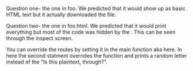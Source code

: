 Question one- the one in foo. We predicted that it would show up as basic HTML text but it actually downloaded the file.

Question two- the one in foo.html. We predicted that it would print everything but most of the code was hidden by the <!-- and -->. This can be seen through the inspect screen.

You can override the routes by setting it in the main function aka here. In here the second statment overrides the function and prints a random letter instead of the "Is this plaintext, through?".
